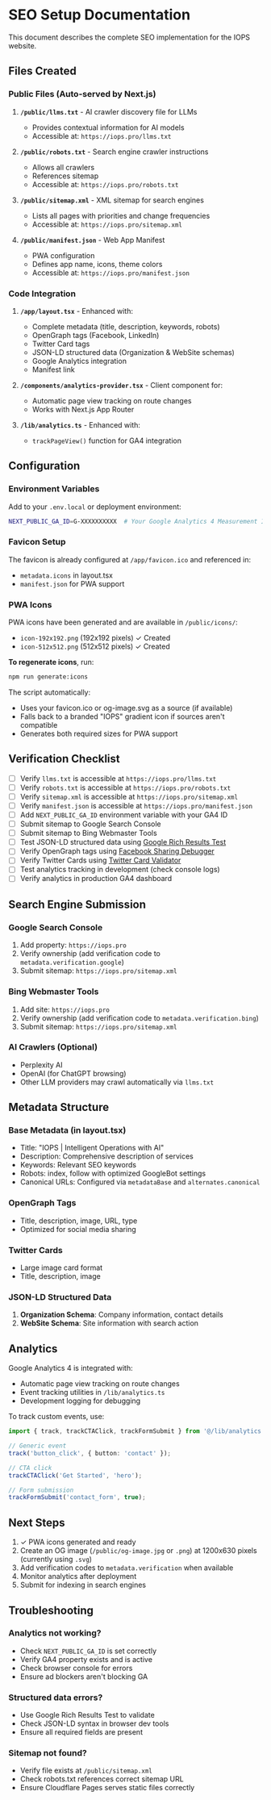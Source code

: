 # SEO Setup Documentation

This document describes the complete SEO implementation for the IOPS website.

## Files Created

### Public Files (Auto-served by Next.js)

1. **`/public/llms.txt`** - AI crawler discovery file for LLMs
   - Provides contextual information for AI models
   - Accessible at: `https://iops.pro/llms.txt`

2. **`/public/robots.txt`** - Search engine crawler instructions
   - Allows all crawlers
   - References sitemap
   - Accessible at: `https://iops.pro/robots.txt`

3. **`/public/sitemap.xml`** - XML sitemap for search engines
   - Lists all pages with priorities and change frequencies
   - Accessible at: `https://iops.pro/sitemap.xml`

4. **`/public/manifest.json`** - Web App Manifest
   - PWA configuration
   - Defines app name, icons, theme colors
   - Accessible at: `https://iops.pro/manifest.json`

### Code Integration

1. **`/app/layout.tsx`** - Enhanced with:
   - Complete metadata (title, description, keywords, robots)
   - OpenGraph tags (Facebook, LinkedIn)
   - Twitter Card tags
   - JSON-LD structured data (Organization & WebSite schemas)
   - Google Analytics integration
   - Manifest link

2. **`/components/analytics-provider.tsx`** - Client component for:
   - Automatic page view tracking on route changes
   - Works with Next.js App Router

3. **`/lib/analytics.ts`** - Enhanced with:
   - `trackPageView()` function for GA4 integration

## Configuration

### Environment Variables

Add to your `.env.local` or deployment environment:

```bash
NEXT_PUBLIC_GA_ID=G-XXXXXXXXXX  # Your Google Analytics 4 Measurement ID
```

### Favicon Setup

The favicon is already configured at `/app/favicon.ico` and referenced in:
- `metadata.icons` in layout.tsx
- `manifest.json` for PWA support

### PWA Icons

PWA icons have been generated and are available in `/public/icons/`:
- `icon-192x192.png` (192x192 pixels) ✓ Created
- `icon-512x512.png` (512x512 pixels) ✓ Created

**To regenerate icons**, run:
```bash
npm run generate:icons
```

The script automatically:
- Uses your favicon.ico or og-image.svg as a source (if available)
- Falls back to a branded "IOPS" gradient icon if sources aren't compatible
- Generates both required sizes for PWA support

## Verification Checklist

- [ ] Verify `llms.txt` is accessible at `https://iops.pro/llms.txt`
- [ ] Verify `robots.txt` is accessible at `https://iops.pro/robots.txt`
- [ ] Verify `sitemap.xml` is accessible at `https://iops.pro/sitemap.xml`
- [ ] Verify `manifest.json` is accessible at `https://iops.pro/manifest.json`
- [ ] Add `NEXT_PUBLIC_GA_ID` environment variable with your GA4 ID
- [ ] Submit sitemap to Google Search Console
- [ ] Submit sitemap to Bing Webmaster Tools
- [ ] Test JSON-LD structured data using [Google Rich Results Test](https://search.google.com/test/rich-results)
- [ ] Verify OpenGraph tags using [Facebook Sharing Debugger](https://developers.facebook.com/tools/debug/)
- [ ] Verify Twitter Cards using [Twitter Card Validator](https://cards-dev.twitter.com/validator)
- [ ] Test analytics tracking in development (check console logs)
- [ ] Verify analytics in production GA4 dashboard

## Search Engine Submission

### Google Search Console
1. Add property: `https://iops.pro`
2. Verify ownership (add verification code to `metadata.verification.google`)
3. Submit sitemap: `https://iops.pro/sitemap.xml`

### Bing Webmaster Tools
1. Add site: `https://iops.pro`
2. Verify ownership (add verification code to `metadata.verification.bing`)
3. Submit sitemap: `https://iops.pro/sitemap.xml`

### AI Crawlers (Optional)
- Perplexity AI
- OpenAI (for ChatGPT browsing)
- Other LLM providers may crawl automatically via `llms.txt`

## Metadata Structure

### Base Metadata (in layout.tsx)
- Title: "IOPS | Intelligent Operations with AI"
- Description: Comprehensive description of services
- Keywords: Relevant SEO keywords
- Robots: index, follow with optimized GoogleBot settings
- Canonical URLs: Configured via `metadataBase` and `alternates.canonical`

### OpenGraph Tags
- Title, description, image, URL, type
- Optimized for social media sharing

### Twitter Cards
- Large image card format
- Title, description, image

### JSON-LD Structured Data
1. **Organization Schema**: Company information, contact details
2. **WebSite Schema**: Site information with search action

## Analytics

Google Analytics 4 is integrated with:
- Automatic page view tracking on route changes
- Event tracking utilities in `/lib/analytics.ts`
- Development logging for debugging

To track custom events, use:
```typescript
import { track, trackCTAClick, trackFormSubmit } from '@/lib/analytics';

// Generic event
track('button_click', { button: 'contact' });

// CTA click
trackCTAClick('Get Started', 'hero');

// Form submission
trackFormSubmit('contact_form', true);
```

## Next Steps

1. ✓ PWA icons generated and ready
2. Create an OG image (`/public/og-image.jpg` or `.png`) at 1200x630 pixels (currently using `.svg`)
3. Add verification codes to `metadata.verification` when available
4. Monitor analytics after deployment
5. Submit for indexing in search engines

## Troubleshooting

### Analytics not working?
- Check `NEXT_PUBLIC_GA_ID` is set correctly
- Verify GA4 property exists and is active
- Check browser console for errors
- Ensure ad blockers aren't blocking GA

### Structured data errors?
- Use Google Rich Results Test to validate
- Check JSON-LD syntax in browser dev tools
- Ensure all required fields are present

### Sitemap not found?
- Verify file exists at `/public/sitemap.xml`
- Check robots.txt references correct sitemap URL
- Ensure Cloudflare Pages serves static files correctly

